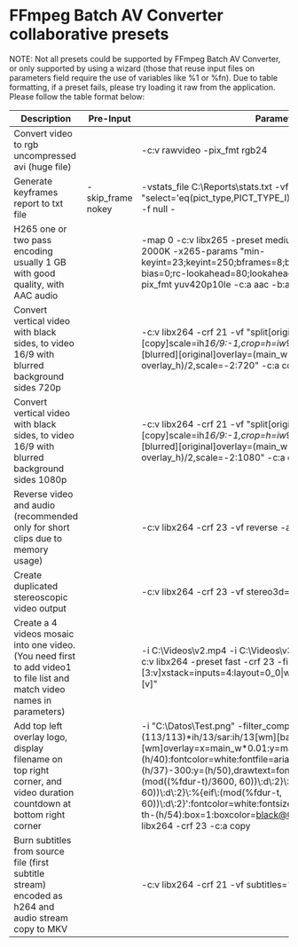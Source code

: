 # FFmpeg Batch AV Converter collaborative presets


NOTE: Not all presets could be supported by FFmpeg Batch AV Converter, or only supported by using a wizard (those that reuse input files on parameters field require 
the use of variables like %1 or %fn). Due to table formatting, if a preset fails, please try loading it raw from the application. Please follow the table format below:


| Description           | Pre-Input        | Parameters                           |Format|
| --------------------- | ---------------- | ------------------------------------ | ------ |
| Convert video to rgb uncompressed avi (huge file) |  | -c:v rawvideo -pix_fmt rgb24 | avi |
| Generate keyframes report to txt file | -skip_frame nokey | -vstats_file C:\Reports\stats.txt -vf "select='eq(pict_type,PICT_TYPE_I)'" -vsync vfr -frame_pts true -f null - | nul|
| H265 one or two pass encoding usually 1 GB with good quality, with AAC audio | | -map 0 -c:v libx265 -preset medium -profile:v main10 -b:v 2000K  -x265-params "min-keyint=23;keyint=250;bframes=8;b-adapt=2;b-pyramid;bframe-bias=0;rc-lookahead=80;lookahead-slices=4;scenecut=40" -pix_fmt yuv420p10le -c:a aac -b:a 128K | mkv |
| Convert vertical video with black sides, to video 16/9 with blurred background sides 720p | |-c:v libx264 -crf 21 -vf "split[original][copy];[copy]scale=ih*16/9:-1,crop=h=iw*9/16,gblur=sigma=20[blurred];[blurred][original]overlay=(main_w-overlay_w)/2:(main_h-overlay_h)/2,scale=-2:720" -c:a copy| mp4 |
| Convert vertical video with black sides, to video 16/9 with blurred background sides 1080p| |-c:v libx264 -crf 21 -vf "split[original][copy];[copy]scale=ih*16/9:-1,crop=h=iw*9/16,gblur=sigma=20[blurred];[blurred][original]overlay=(main_w-overlay_w)/2:(main_h-overlay_h)/2,scale=-2:1080" -c:a copy| mp4 |
| Reverse video and audio (recommended only for short clips due to memory usage)| |-c:v libx264 -crf 23 -vf reverse -af areverse -c:a aac -b:a 160K|mp4 |
| Create duplicated stereoscopic video output | |-c:v libx264 -crf 23 -vf stereo3d=al:sbsl -c:a copy |mp4|
| Create a 4 videos mosaic into one video. (You need first to add video1 to file list and match video names in parameters) | | -i C:\Videos\v2.mp4 -i C:\Videos\v3.mp4 -i C:\Videos\v4.mp4 -c:v libx264 -preset fast -crf 23 -filter_complex "[0:v][1:v][2:v][3:v]xstack=inputs=4:layout=0_0\|w0_0\|0_h0\|w0_h0[v]" -map "[v]" |mp4|
| Add top left overlay logo, display filename on top right corner, and video duration countdown at bottom right corner | | -i "C:\Datos\Test.png" -filter_complex "[1:v][0:v]scale2ref=(113/113)\*ih/13/sar:ih/13[wm][base];[base][wm]overlay=x=main_w\*0.01:y=main_h\*0.03,drawtext=fontsize=(h/40):fontcolor=white:fontfile=arial:text=%fn:x=w-(h/37)-300:y=(h/50),drawtext=fontfile=arial:text='\ %{eif\\:(mod((%fdur-t)/3600, 60))\\:d\\:2}\\:%{eif\\:(mod((%fdur-t)/60, 60))\\:d\\:2}\\:%{eif\\:(mod(%fdur-t, 60))\\:d\\:2}':fontcolor=white:fontsize=(h/40):x=w-tw-(h/37):y=h-th-(h/54):box=1:boxcolor=black@0.0:boxborderw=10" -c:v libx264 -crf 23 -c:a copy| mkv |
| Burn subtitles from source file  (first subtitle stream) encoded as h264 and audio stream copy to MKV | |-c:v libx264 -crf 21 -vf subtitles=%ff -c:a copy | mkv |
